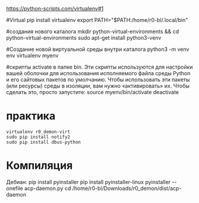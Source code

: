 https://python-scripts.com/virtualenv#1

#Virtual
	pip install virtualenv
	export PATH="$PATH:/home/r0-bl/.local/bin"

#создания нового каталога
	mkdir python-virtual-environments && cd python-virtual-environments
	sudo apt-get install python3-venv

#Создание новой виртуальной среды внутри каталога
	python3 -m venv env
	virtualenv myenv

#скрипты activate в папке bin. Эти скрипты используются для настройки вашей оболочки для использования исполняемого файла среды Python и его сайтовых пакетов по умолчанию. Чтобы использовать эти пакеты (или ресурсы) среды в изоляции, вам нужно «активировать» их. Чтобы сделать это, просто запустите:
	source myenv/bin/activate
		deactivate

# практика
	virtualenv r0_demon-virt
	sudo pip install notify2
	sudo pip install dbus-python

# Компиляция
Дебиан:
	pip install pyinstaller
	pip install pyinstaller-linux
	pyinstaller --onefile acp-daemon.py
	cd /home/r0-bl/Downloads/r0_demon/dist/acp-daemon
	